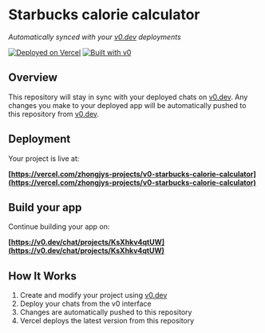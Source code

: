 # Starbucks calorie calculator

*Automatically synced with your [v0.dev](https://v0.dev) deployments*

[![Deployed on Vercel](https://img.shields.io/badge/Deployed%20on-Vercel-black?style=for-the-badge&logo=vercel)](https://vercel.com/zhongjys-projects/v0-starbucks-calorie-calculator)
[![Built with v0](https://img.shields.io/badge/Built%20with-v0.dev-black?style=for-the-badge)](https://v0.dev/chat/projects/KsXhkv4qtUW)

## Overview

This repository will stay in sync with your deployed chats on [v0.dev](https://v0.dev).
Any changes you make to your deployed app will be automatically pushed to this repository from [v0.dev](https://v0.dev).

## Deployment

Your project is live at:

**[https://vercel.com/zhongjys-projects/v0-starbucks-calorie-calculator](https://vercel.com/zhongjys-projects/v0-starbucks-calorie-calculator)**

## Build your app

Continue building your app on:

**[https://v0.dev/chat/projects/KsXhkv4qtUW](https://v0.dev/chat/projects/KsXhkv4qtUW)**

## How It Works

1. Create and modify your project using [v0.dev](https://v0.dev)
2. Deploy your chats from the v0 interface
3. Changes are automatically pushed to this repository
4. Vercel deploys the latest version from this repository